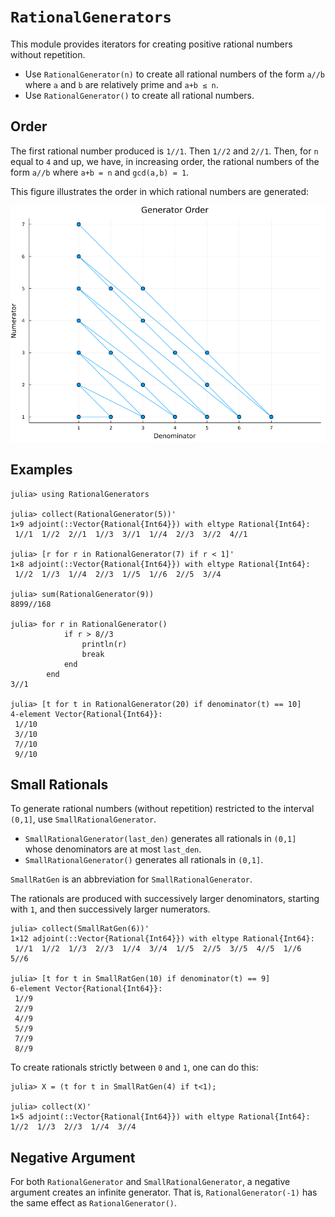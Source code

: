 # `RationalGenerators`

This module provides iterators for creating positive rational numbers 
without repetition.

* Use `RationalGenerator(n)` to create all rational numbers of the form `a//b` 
where `a` and `b` are relatively prime and `a+b ≤ n`. 
* Use `RationalGenerator()` to create all rational numbers. 


## Order

The first rational number produced is `1//1`. Then `1//2` and `2//1`. Then, for `n` equal to `4` and up, we have, in increasing order, 
the rational numbers of the form `a//b` where `a+b = n` and `gcd(a,b) = 1`. 

This figure illustrates the order in which rational numbers are generated:

![](./order.png)

## Examples

```
julia> using RationalGenerators

julia> collect(RationalGenerator(5))'
1×9 adjoint(::Vector{Rational{Int64}}) with eltype Rational{Int64}:
 1//1  1//2  2//1  1//3  3//1  1//4  2//3  3//2  4//1

julia> [r for r in RationalGenerator(7) if r < 1]'
1×8 adjoint(::Vector{Rational{Int64}}) with eltype Rational{Int64}:
 1//2  1//3  1//4  2//3  1//5  1//6  2//5  3//4

julia> sum(RationalGenerator(9))
8899//168

julia> for r in RationalGenerator()
            if r > 8//3
                println(r)
                break
            end
        end
3//1

julia> [t for t in RationalGenerator(20) if denominator(t) == 10]
4-element Vector{Rational{Int64}}:
 1//10
 3//10
 7//10
 9//10
```

## Small Rationals

To generate rational numbers (without repetition) restricted to 
the interval `(0,1]`, use `SmallRationalGenerator`. 

* `SmallRationalGenerator(last_den)` generates all rationals in `(0,1]` 
whose denominators are at most `last_den`.
* `SmallRationalGenerator()` generates all rationals in `(0,1]`.

`SmallRatGen` is an abbreviation for `SmallRationalGenerator`.

The rationals are produced with successively larger denominators, 
starting with `1`, and then successively larger numerators. 

```
julia> collect(SmallRatGen(6))'
1×12 adjoint(::Vector{Rational{Int64}}) with eltype Rational{Int64}:
 1//1  1//2  1//3  2//3  1//4  3//4  1//5  2//5  3//5  4//5  1//6  5//6

julia> [t for t in SmallRatGen(10) if denominator(t) == 9]
6-element Vector{Rational{Int64}}:
 1//9
 2//9
 4//9
 5//9
 7//9
 8//9
 ```

 To create rationals strictly between `0` and `1`, one can do this:
 ```
julia> X = (t for t in SmallRatGen(4) if t<1);

julia> collect(X)'
1×5 adjoint(::Vector{Rational{Int64}}) with eltype Rational{Int64}:
 1//2  1//3  2//3  1//4  3//4
 ```

 ## Negative Argument

 For both `RationalGenerator` and `SmallRationalGenerator`, a negative argument 
 creates an infinite generator.  That is, `RationalGenerator(-1)` has the same
 effect as `RationalGenerator()`.